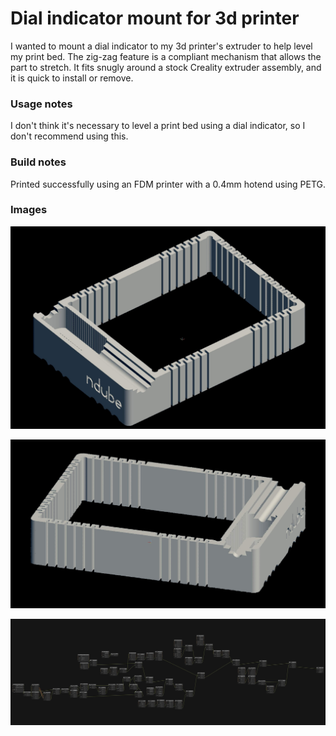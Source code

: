 # Dial indicator mount for 3d printer

I wanted to mount a dial indicator to my 3d printer's extruder to help level my print bed. The zig-zag feature is a compliant mechanism that allows the part to stretch. It fits snugly around a stock Creality extruder assembly, and it is quick to install or remove.

### Usage notes

I don't think it's necessary to level a print bed using a dial indicator, so I don't recommend using this.

### Build notes

Printed successfully using an FDM printer with a 0.4mm hotend using PETG.

### Images

![Top view](./front.jpg)

![Back view](./back.jpg)

![Graph](./graph.jpg)
